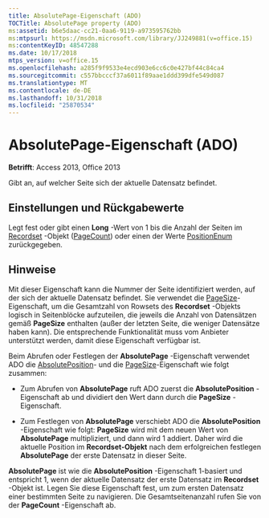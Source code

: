 ```yaml
---
title: AbsolutePage-Eigenschaft (ADO)
TOCTitle: AbsolutePage property (ADO)
ms:assetid: b6e5daac-cc21-0aa6-9119-a973595762bb
ms:mtpsurl: https://msdn.microsoft.com/library/JJ249881(v=office.15)
ms:contentKeyID: 48547288
ms.date: 10/17/2018
mtps_version: v=office.15
ms.openlocfilehash: a285f9f9533e4ecd903e6cc6c0e427bf44c84ca4
ms.sourcegitcommit: c557bbcccf37a6011f89aae1ddd399dfe549d087
ms.translationtype: MT
ms.contentlocale: de-DE
ms.lasthandoff: 10/31/2018
ms.locfileid: "25870534"
---
```

# <a name="absolutepage-property-ado"></a>AbsolutePage-Eigenschaft (ADO)

**Betrifft**: Access 2013, Office 2013

Gibt an, auf welcher Seite sich der aktuelle Datensatz befindet.

## <a name="settings-and-return-values"></a>Einstellungen und Rückgabewerte

Legt fest oder gibt einen **Long** -Wert von 1 bis die Anzahl der Seiten im [Recordset](recordset-object-ado.md) -Objekt ([PageCount](pagecount-property-ado.md)) oder einen der Werte [PositionEnum](positionenum.md) zurückgegeben.

## <a name="remarks"></a>Hinweise

Mit dieser Eigenschaft kann die Nummer der Seite identifiziert werden, auf der sich der aktuelle Datensatz befindet. Sie verwendet die [PageSize](pagesize-property-ado.md)-Eigenschaft, um die Gesamtzahl von Rowsets des **Recordset** -Objekts logisch in Seitenblöcke aufzuteilen, die jeweils die Anzahl von Datensätzen gemäß **PageSize** enthalten (außer der letzten Seite, die weniger Datensätze haben kann). Die entsprechende Funktionalität muss vom Anbieter unterstützt werden, damit diese Eigenschaft verfügbar ist.

Beim Abrufen oder Festlegen der **AbsolutePage** -Eigenschaft verwendet ADO die [AbsolutePosition](absoluteposition-property-ado.md)- und die [PageSize](pagesize-property-ado.md)-Eigenschaft wie folgt zusammen:

- Zum Abrufen von **AbsolutePage** ruft ADO zuerst die **AbsolutePosition** -Eigenschaft ab und dividiert den Wert dann durch die **PageSize** -Eigenschaft.

- Zum Festlegen von **AbsolutePage** verschiebt ADO die **AbsolutePosition** -Eigenschaft wie folgt: **PageSize** wird mit dem neuen Wert von **AbsolutePage** multipliziert, und dann wird 1 addiert. Daher wird die aktuelle Position im **Recordset-Objekt** nach dem erfolgreichen festlegen **AbsolutePage** der erste Datensatz in dieser Seite.

**AbsolutePage** ist wie die **AbsolutePosition** -Eigenschaft 1-basiert und entspricht 1, wenn der aktuelle Datensatz der erste Datensatz im **Recordset** -Objekt ist. Legen Sie diese Eigenschaft fest, um zum ersten Datensatz einer bestimmten Seite zu navigieren. Die Gesamtseitenanzahl rufen Sie von der **PageCount** -Eigenschaft ab.

